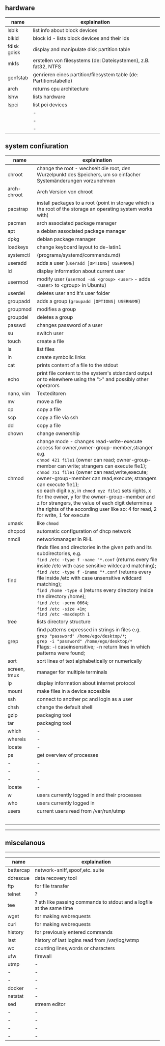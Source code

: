 ## hardware
| name           | explaination                                                       |
| -------------- | ------------------------------------------------------------------ |
| lsblk          | list info about block devices                                      |
| blkid          | block id - lists block devices and their ids                       |
| fdisk<br>gdisk | display and manipulate disk partition table                        |
| mkfs           | erstellen von filesystems (de: Dateisystemen), z.B. fat32, NTFS    |
| genfstab       | genrieren eines partition/filesystem table (de: Partitionstabelle) |
| arch           | returns cpu architecture                                           |
| lshw           | lists hardware                                                     |
| lspci          | list pci devices                                                   |
|                | -                                                                  |
|                | -                                                                  |
|                | -                                                                  |

## system confiuration
| name         | explaination                                                                                                                                                                                                                                                                                                                                                                                                                                                                                                                                                        |
| ------------ | ------------------------------------------------------------------------------------------------------------------------------------------------------------------------------------------------------------------------------------------------------------------------------------------------------------------------------------------------------------------------------------------------------------------------------------------------------------------------------------------------------------------------------------------------------------------- |
| chroot       | change the root - wechselt die root, den Wurzelpunkt des Speichers, um so einfacher Systemänderungen vorzunehmen                                                                                                                                                                                                                                                                                                                                                                                                                                                    |
| arch-chroot  | Arch Version von chroot                                                                                                                                                                                                                                                                                                                                                                                                                                                                                                                                             |
| pacstrap     | install packages to a root (point in storage which is the root of the storage an operating system works with)                                                                                                                                                                                                                                                                                                                                                                                                                                                       |
| pacman       | arch associated package manager                                                                                                                                                                                                                                                                                                                                                                                                                                                                                                                                     |
| apt          | a debian associated package manager                                                                                                                                                                                                                                                                                                                                                                                                                                                                                                                                 |
| dpkg         | debian package manager                                                                                                                                                                                                                                                                                                                                                                                                                                                                                                                                              |
| loadkeys     | change keyboard layout to de-latin1                                                                                                                                                                                                                                                                                                                                                                                                                                                                                                                                 |
| systemctl    | (programs/systemd/commands.md)                                                                                                                                                                                                                                                                                                                                                                                                                                                                                                                                      | organiser for services and able to alter the power state of machine |
| useradd      | adds a user (`useradd [OPTIONS] USERNAME`)                                                                                                                                                                                                                                                                                                                                                                                                                                                                                                                          |
| id           | display information about current user                                                                                                                                                                                                                                                                                                                                                                                                                                                                                                                              |
| usermod      | modify user (`usermod -aG <group> <user>` - adds \<user> to \<group> in Ubuntu)                                                                                                                                                                                                                                                                                                                                                                                                                                                                                     |
| userdel      | deletes user and it's user folder                                                                                                                                                                                                                                                                                                                                                                                                                                                                                                                                   |
| groupadd     | adds a group (`groupadd [OPTIONS] USERNAME`)                                                                                                                                                                                                                                                                                                                                                                                                                                                                                                                        |
| groupmod     | modifies a group                                                                                                                                                                                                                                                                                                                                                                                                                                                                                                                                                    |
| groupdel     | deletes a group                                                                                                                                                                                                                                                                                                                                                                                                                                                                                                                                                     |
| passwd       | changes password of a user                                                                                                                                                                                                                                                                                                                                                                                                                                                                                                                                          |
| su           | switch user                                                                                                                                                                                                                                                                                                                                                                                                                                                                                                                                                         |
| touch        | create a file                                                                                                                                                                                                                                                                                                                                                                                                                                                                                                                                                       |
| ls           | list files                                                                                                                                                                                                                                                                                                                                                                                                                                                                                                                                                          |
| ln           | create symbolic links                                                                                                                                                                                                                                                                                                                                                                                                                                                                                                                                               |
| cat          | prints content of a file to the stdout                                                                                                                                                                                                                                                                                                                                                                                                                                                                                                                              |
| echo         | print file content to the system's stdandard output or to elsewhere using the ">" and possibly other operarors                                                                                                                                                                                                                                                                                                                                                                                                                                                      |
| nano, vim    | Texteditoren                                                                                                                                                                                                                                                                                                                                                                                                                                                                                                                                                        |
| mv           | move a file                                                                                                                                                                                                                                                                                                                                                                                                                                                                                                                                                         |
| cp           | copy a file                                                                                                                                                                                                                                                                                                                                                                                                                                                                                                                                                         |
| scp          | copy a file via ssh                                                                                                                                                                                                                                                                                                                                                                                                                                                                                                                                                 |
| dd           | copy a file                                                                                                                                                                                                                                                                                                                                                                                                                                                                                                                                                         |
| chown        | change ownership                                                                                                                                                                                                                                                                                                                                                                                                                                                                                                                                                    |
| chmod        | change mode - changes read-write-execute access for owner,owner-group-member,stranger e.g.</br>`chmod 421 file1` (owner can read; owner-group-member can write; strangers can execute fle1);</br>`chmod 751 file1` (owner can read,write,execute; owner-group-member can read,execute; strangers can execute fle1);</br>so each digit x,y, in `chmod xyz file1` sets rights, x for the owner, y for the owner-group-member and z for strangers, the value of each digit determines the rights of the according user like so: 4 for read, 2 for write, 1 for execute |
| umask        | like `chmod`                                                                                                                                                                                                                                                                                                                                                                                                                                                                                                                                                        |
| dhcpcd       | automatic configuration of dhcp network                                                                                                                                                                                                                                                                                                                                                                                                                                                                                                                             |
| nmcli        | networkmanager in RHL                                                                                                                                                                                                                                                                                                                                                                                                                                                                                                                                               |
| find         | finds files and directories in the given path and its subdirectories, e.g.</br>`find /etc -type f -name "*.conf` (returns every file inside /etc with case sensitive wildecard matching);</br>`find /etc -type f -iname "*.conf` (returns every file inside /etc with case unsensitive wildcard matching);</br>`find /home -type d` (returns every directory inside the directory /home);</br>`find /etc -perm 0664`;</br> `find /etc -size +1m`;</br>`find /etc -maxdepth 1`                                                                                       |
| tree         | lists directory structure                                                                                                                                                                                                                                                                                                                                                                                                                                                                                                                                           |
| grep         | find patterns expressed in strings in files e.g.</br>`grep "password" /home/ego/desktop/*`;</br>`grep -i "password" /home/ego/desktop/*`</br>Flags: -i caseinsensitive; -n return lines in which patterns were found;                                                                                                                                                                                                                                                                                                                                               |
| sort         | sort lines of text alphabetically or numerically                                                                                                                                                                                                                                                                                                                                                                                                                                                                                                                    |
| screen, tmux | manager for multiple terminals                                                                                                                                                                                                                                                                                                                                                                                                                                                                                                                                      |
| ip           | display information about internet protocol                                                                                                                                                                                                                                                                                                                                                                                                                                                                                                                         |
| mount        | make files in a device accesible                                                                                                                                                                                                                                                                                                                                                                                                                                                                                                                                    |
| ssh          | connect to another pc and login as a user                                                                                                                                                                                                                                                                                                                                                                                                                                                                                                                           |
| chsh         | change the default shell                                                                                                                                                                                                                                                                                                                                                                                                                                                                                                                                            |
| gzip         | packaging tool                                                                                                                                                                                                                                                                                                                                                                                                                                                                                                                                                      |
| tar          | packaging tool                                                                                                                                                                                                                                                                                                                                                                                                                                                                                                                                                      |
| which        | -                                                                                                                                                                                                                                                                                                                                                                                                                                                                                                                                                                   |
| whereis      | -                                                                                                                                                                                                                                                                                                                                                                                                                                                                                                                                                                   |
| locate       | -                                                                                                                                                                                                                                                                                                                                                                                                                                                                                                                                                                   |
| ps           | get overview of processes                                                                                                                                                                                                                                                                                                                                                                                                                                                                                                                                           |
| -            | -                                                                                                                                                                                                                                                                                                                                                                                                                                                                                                                                                                   |
| -            | -                                                                                                                                                                                                                                                                                                                                                                                                                                                                                                                                                                   |
| -            | -                                                                                                                                                                                                                                                                                                                                                                                                                                                                                                                                                                   |
| locate       | -                                                                                                                                                                                                                                                                                                                                                                                                                                                                                                                                                                   |
| w            | users currently logged in and their processes                                                                                                                                                                                                                                                                                                                                                                                                                                                                                                                       |
| who          | users currently logged in                                                                                                                                                                                                                                                                                                                                                                                                                                                                                                                                           |
| users        | current users read from /var/run/utmp                                                                                                                                                                                                                                                                                                                                                                                                                                                                                                                               |
|              |                                                                                                                                                                                                                                                                                                                                                                                                                                                                                                                                                                     |
|              |                                                                                                                                                                                                                                                                                                                                                                                                                                                                                                                                                                     |
|              |                                                                                                                                                                                                                                                                                                                                                                                                                                                                                                                                                                     |
|              |                                                                                                                                                                                                                                                                                                                                                                                                                                                                                                                                                                     |
|              |                                                                                                                                                                                                                                                                                                                                                                                                                                                                                                                                                                     |


---


## miscelanous
---
| name      | explaination                                                         |
| --------- | -------------------------------------------------------------------- |
| bettercap | network-sniff,spoof,etc. suite                                       |
| ddrescue  | data recovery tool                                                   |
| ftp       | for file transfer                                                    |
| telnet    | ?                                                                    |
| tee       | ? sth like passing commands to stdout and a logfile at the same time |
| wget      | for making webrequests                                               |
| curl      | for making webrequests                                               |
| history   | for previously entered commands                                      |
| last      | history of last logins read from /var/log/wtmp                       |
| wc        | counting lines,words or characters                                   |
| ufw       | firewall                                                             |
| utmp      | -                                                                    |
| -         | -                                                                    |
| -         | -                                                                    |
| docker    | -                                                                    |
| netstat   | -                                                                    |
| sed       | stream editor                                                        |
| -         | -                                                                    |
| -         | -                                                                    |
| -         | -                                                                    |
| -         | -                                                                    |

